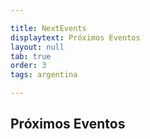 ```yaml
---

title: NextEvents
displaytext: Próximos Eventos
layout: null
tab: true
order: 3
tags: argentina

---
```


## Próximos Eventos

### <WIP>
